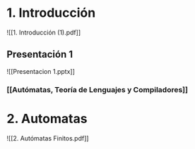 # 1. Introducción
![[1. Introducción (1).pdf]]
## Presentación 1

![[Presentacion 1.pptx]]

### [[Autómatas, Teoría de Lenguajes y Compiladores]]

# 2. Automatas
![[2. Autómatas Finitos.pdf]]


